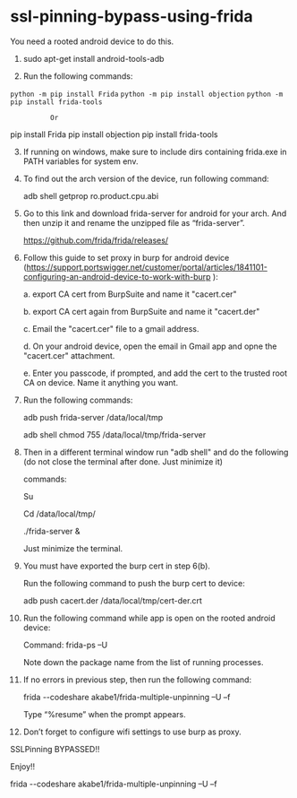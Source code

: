 # ssl-pinning-bypass-using-frida

You need a rooted android device to do this.

1. sudo apt-get install android-tools-adb 
 

2. Run the following commands:

  `python -m pip install Frida` 
  `python -m pip install objection`
  `python -m pip install frida-tools`

              Or 

  pip install Frida
  pip install objection 
  pip install frida-tools 

3. If  running on windows, make sure to include dirs containing frida.exe in PATH variables for system env.

4. To find out the arch version of the device, run following command: 

    adb shell getprop ro.product.cpu.abi 

 

5. Go to this link and download frida-server for android for your arch. And then unzip it and rename the unzipped file as “frida-server”. 
    
    https://github.com/frida/frida/releases/ 

6. Follow this guide to set proxy in burp for android device (https://support.portswigger.net/customer/portal/articles/1841101-configuring-an-android-device-to-work-with-burp ): 

    a. export CA cert from BurpSuite and name it "cacert.cer"
    
    b. export CA cert again from BurpSuite and name it "cacert.der"
    
    c. Email the "cacert.cer" file to a gmail address.
    
    d. On your android device, open the email in Gmail app and opne the "cacert.cer" attachment.
    
    e. Enter you passcode, if prompted, and add the cert to the trusted root CA on device. Name it anything you want. 


7. Run the following commands: 

    adb push frida-server /data/local/tmp 

    adb shell chmod 755 /data/local/tmp/frida-server 

8. Then in a different terminal window run "adb shell" and do the following (do not close the terminal after done. Just minimize it) 

    commands:  

      Su 

      Cd /data/local/tmp/ 

      ./frida-server & 

    Just minimize the terminal. 

 

9. You must have exported the burp cert in step 6(b). 

    Run the following command to push the burp cert to device: 

    adb push cacert.der /data/local/tmp/cert-der.crt 

 

10. Run the following command while app is open on the rooted android device: 

    Command: frida-ps –U 

    Note down the package name from the list of running processes.
 

11. If no errors in previous step, then run the following command: 

    frida --codeshare akabe1/frida-multiple-unpinning –U –f <package-name>

    Type “%resume” when the prompt appears. 

12. Don’t forget to configure wifi settings to use burp as proxy. 


SSLPinning BYPASSED!! 

Enjoy!! 

 

 

frida --codeshare akabe1/frida-multiple-unpinning –U –f <package-name> 
